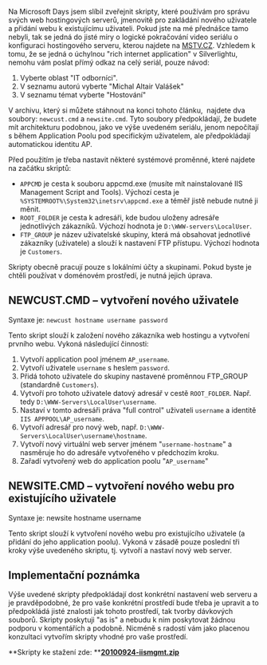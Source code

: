 <!-- dcterms:identifier = aspnetcz#301 -->
<!-- dcterms:title = Skripty pro vytváření webů a uživatelů na IIS 7.0 -->
<!-- dcterms:abstract = Na Microsoft Days jsem slíbil zveřejnit skripty, které používám pro správu svých web hostingových serverů, jmenovitě pro zakládání nového uživatele a přidání webu k existujícímu uživateli. Tady jsou. -->
<!-- np9:categoryId = 4 -->
<!-- x4w:category = IT -->
<!-- np9:authorId = 1 -->
<!-- np9:authorEmail = michal.valasek@altairis.cz -->
<!-- dcterms:creator = Michal Altair Valášek -->
<!-- dcterms:created = 2010-09-24T22:15:40.07+02:00 -->
<!-- dcterms:dateAccepted = 2010-09-24T22:24:29.617+02:00 -->
<!-- x4w:pictureWidth = 150 -->
<!-- x4w:pictureHeight = 150 -->
<!-- x4w:pictureUrl = /perex-pictures/20100924-skripty-pro-vytvareni-webu-a-uzivatelu-na-iis-7-0.png -->

Na Microsoft Days jsem slíbil zveřejnit skripty, které používám pro správu svých web hostingových serverů, jmenovitě pro zakládání nového uživatele a přidání webu k existujícímu uživateli. Pokud jste na mé přednášce tamo nebyli, tak se jedná do jisté míry o logické pokračování video seriálu o konfiguraci hostingového serveru, kterou najdete na [MSTV.CZ](http://www.mstv.cz/). Vzhledem k tomu, že se jedná o úchylnou "rich internet application" v Silverlightu, nemohu vám poslat přímý odkaz na celý seriál, pouze návod: 

1.  Vyberte oblast "IT odborníci". 
2.  V seznamu autorú vyberte "Michal Altair Valášek" 
3.  V seznamu témat vyberte "Hostování"   

V archivu, který si můžete stáhnout na konci tohoto článku,  najdete dva soubory: `newcust.cmd` a `newsite.cmd`. Tyto soubory předpokládají, že budete mít architekturu podobnou, jako ve výše uvedeném seriálu, jenom nepočítají s během Application Poolu pod specifickým uživatelem, ale předpokládají automatickou identitu AP.

Před použitím je třeba nastavit některé systémové proměnné, které najdete na začátku skriptů:

*   `APPCMD` je cesta k souboru appcmd.exe (musíte mít nainstalované IIS Management Script and Tools). Výchozí cesta je `%SYSTEMROOT%\System32\inetsrv\appcmd.exe` a téměř jistě nebude nutné ji měnit. 
*   `ROOT_FOLDER` je cesta k adresáři, kde budou uloženy adresáře jednotlivých zákazníků. Výchozí hodnota je `D:\WWW-servers\LocalUser`. 
*   `FTP_GROUP` je název uživatelské skupiny, která má obsahovat jednotlivé zákazníky (uživatele) a slouží k nastavení FTP přístupu. Výchozí hodnota je `Customers`.   

Skripty obecně pracují pouze s lokálními účty a skupinami. Pokud byste je chtěli používat v doménovém prostředí, je nutná jejich úprava.

## NEWCUST.CMD – vytvoření nového uživatele

Syntaxe je: `newcust hostname username password`

Tento skript slouží k založení nového zákazníka web hostingu a vytvoření prvního webu. Vykoná následující činnosti:

1.  Vytvoří application pool jménem `AP_username`. 
2.  Vytvoří uživatele `username` s heslem `password`. 
3.  Přidá tohoto uživatele do skupiny nastavené proměnnou FTP_GROUP (standardně `Customers`). 
4.  Vytvoří pro tohoto uživatele datový adresář v cestě `ROOT_FOLDER`. Např. tedy `D:\WWW-Servers\LocalUser\username`. 
5.  Nastaví v tomto adresáři práva "full control" uživateli `username` a identitě `IIS APPPOOL\AP_username`. 
6.  Vytvoří adresář pro nový web, např. `D:\WWW-Servers\LocalUser\username\hostname`. 
7.  Vytvoří nový virtuální web server jménem "`username-hostname`" a nasměruje ho do adresáře vytvořeného v předchozím kroku. 
8.  Zařadí vytvořený web do application poolu "`AP_username`"   

## NEWSITE.CMD – vytvoření nového webu pro existujícího uživatele

Syntaxe je: newsite hostname username

Tento skript slouží k vytvoření nového webu pro existujícího uživatele (a přidání do jeho application poolu). Vykoná v zásadě pouze poslední tři kroky výše uvedeného skriptu, tj. vytvoří a nastaví nový web server.

## Implementační poznámka

Výše uvedené skripty předpokládají dost konkrétní nastavení web serveru a je pravděpodobné, že pro vaše konkrétní prostředí bude třeba je upravit a to předpokládá jisté znalosti jak tohoto prostředí, tak tvorby dávkových souborů. Skripty poskytuji "as is" a nebudu k nim poskytovat žádnou podporu v komentářích a podobně. Nicméně s radostí vám jako placenou konzultaci vytvořím skripty vhodné pro vaše prostředí.

**Skripty ke stažení zde: **[**20100924-iismgmt.zip**](https://www.cdn.altairis.cz/Blog/2010/20100924-iismgmt.zip)